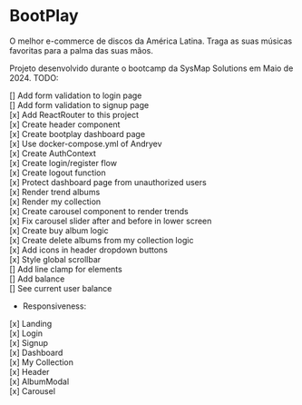 # BootPlay
O melhor e-commerce de discos da América Latina. Traga as suas músicas favoritas para a palma das suas mãos. </br>

Projeto desenvolvido durante o bootcamp da SysMap Solutions em Maio de 2024.
TODO:

[] Add form validation to login page </br>
[] Add form validation to signup page </br>
[x] Add ReactRouter to this project </br>
[x] Create header component </br>
[x] Create bootplay dashboard page </br>
[x] Use docker-compose.yml of Andryev </br>
[x] Create AuthContext </br>
[x] Create login/register flow </br>
[x] Create logout function </br>
[x] Protect dashboard page from unauthorized users </br>
[x] Render trend albums </br>
[x] Render my collection </br>
[x] Create carousel component to render trends </br>
[x] Fix carousel slider after and before in lower screen </br>
[x] Create buy album logic </br>
[x] Create delete albums from my collection logic </br>
[x] Add icons in header dropdown buttons </br>
[x] Style global scrollbar </br>
[] Add line clamp for elements </br>
[] Add balance </br>
[] See current user balance </br>

- Responsiveness:

[x] Landing </br>
[x] Login </br>
[x] Signup </br>
[x] Dashboard </br>
[x] My Collection </br>
[x] Header </br>
[x] AlbumModal </br>
[x] Carousel </br>

